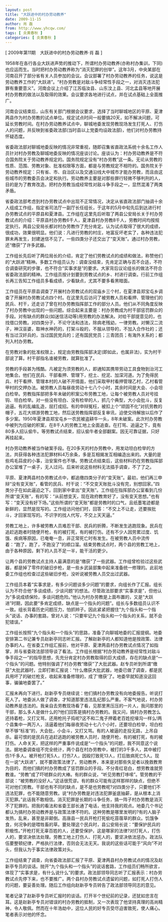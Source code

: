 ```yaml
---
layout: post
title: "大跃进中的村办劳动教养"
date: 2009-11-15
author: 肖 磊
from: http://www.yhcqw.com/
tags: [ 炎黄春秋 ]
categories: [ 炎黄春秋 ]
---
```



[ 2009年第11期　大跃进中的村办劳动教养·肖 磊 ]


1958年在各行各业大跃进声势的推动下，所谓村办劳动教养(亦称村办集训，下同)也应运而生。当时把村办劳动教养称为“消灭犯罪的创举”。这年3月，中央某部在河南召开了部分省有关人员参加的会议。会议部署了村办劳动教养的任务，说这是劳动教养工作的“大跃进”。“村办劳教是对敌斗争经常性手段之一，对消灭违法犯罪有重要意义”。河南会议上介绍了江苏临汝县、山东汶上县、河北孟县等地开展村办劳教的做法以及取得的效果。会议要求各地进行试点，并在试点基础上全面推广。


河南会议结束后，山东有关部门根据会议要求，选择了当时聊城地区的平原、夏津两县作为村办劳教的试点单位。规定试点时间一般要搞20天，如不解决问题，可延长劳教时间。在村办劳动教养试点中，聊城地委发现劳教现场发生打死人、打伤人的问题，并反映到省委政法部(当时县以上党委均设政法部)，他们对村办劳教持怀疑态度。


省委政法部对聊城地委反映的情况非常重视，随即召集省直政法系统十余名工作人员针对村办劳教及聊城地委反映的情况座谈讨论。座谈认为：村办劳动教养是不符合国务院关于劳动教养规定的。国务院规定没有“村办劳教”这一条。无论从劳教的性质、范围、劳教对象、批准权限等方面，都是与劳教规定不相符的。国务院关于劳动教养规定：只有省、市、自治区以及交通沿线大中城市才能办劳教，而且由这些城市的劳教委员会决定和执行。劳动教养主要是对那些罪行轻微不够判刑的人，目的是为了教育改造。把村办劳教当成经常性对敌斗争手段之一，显然混淆了两类矛盾。


省委政法部考虑到村办劳教试点中出现不正常情况，决定从省直政法部门抽调十余人组成工作组，指定省司法厅一副厅长任组长，于这年的5月中旬先后到达进行村办劳教试点的平原县和夏津县。工作组在这里先后听取了两县公安局长关于村办劳教试点的介绍：平原县村办劳教6千人，夏津县村办劳教8千人，劳教时间均按规定执行。两县公安局长都对村办劳教作了充分肯定。认为试点取得了很大的成绩，很成功，效果很明显。他们说：凡进行劳教的村庄，地富反坏老实了，各种违法犯罪未再发生，封建迷信不见了。一些四类分子还交出了“变天账”。通过村办劳教，还“缴获”了许多武器。


工作组长先后听了两位局长的介绍，肯定了他们劳教试点的成绩和做法，称赞他们的“大跃进”精神。多数工作组员认为：调查没结束，先肯定正确与否不合适，不符合调查研究的步骤，也不符合“实事求是”的要求。大家背后议论组长的做法不符合省委政法部的精神。工作组员按计划要到劳教试点的乡、村进行调查。行前工作组长再三告知工作组员多看成绩，少看缺点，尤其不要多看黑暗面。


工作组员在平原县调查了开展村办劳教试点的双庙乡三个村，在夏津县郑宝屯乡调查了开展村办劳教试点四个村。在这里先后访问了被劳教人员和看押、管理他们的民兵、村干，还走访了曾在村办劳教指挥部工作的部分人员。他们从不同角度反映了村办劳教中出现的一些问题。综合起来主要是：村办劳教成为村干部惩罚群众的手段。对有缺点的群众(如迷信活动等)用劳教的办法解决。对给干部提意见的，也找借口劳教。对四类分子，不论守法和违法，除病老残幼，一律劳教。对懒汉二流子，神汉巫婆，取神水神药的，打架斗殴的，不服从领导的，不加入合作社的；还有当过汉奸兵的，当过国民党兵的；还有国民党员；三青团员；有海外关系的；都列入村办劳教。

在劳教对象的批准权限上，规定由劳教指挥部决定(即如此，也属非法)，实为村干部说了算。村干部指名谁被劳教，就算批准了。


劳教的手段甚为残酷。凡被定为须劳教的人，即通知其携带劳动工具食物到治河工地集合。他们在民兵、干部看押、管理下，挖土、挖泥、加深河道。为了免得民兵、村干看押、管理本村的人破不开情面，他们采取甲村看押管理乙村，乙村看管甲村的交押办法。被劳教人员每昼夜劳动十七八个小时，其余时间是大会、小会坦白检举。劳教指挥部把多年未破的积案公布劳教工地，让每个被劳教人员对号挂钩、坦白检举。对一些没有坦白、没有检举的人，抓几个典型，大小会批斗，反复追逼。有的乱编乱造，屈打成招。有的申辩冤枉，被扣上个“顽固不化”对抗劳教的帽子，五花大绑游劳教工地，然后送劳教指挥部反复审讯，迫使交待解放以后作了多少案。1950年夏津县郑宝屯乡一农民被盗耕牛一头，8年未破案。此次村办劳教中被列为应破的积案，在8千人的劳教工地上全面追查。在打骂、追逼之下，竟有80多人招认偷牛。等劳教试点结束，招认偷牛者全部翻案。因无可靠证据，只好再挂起来。


村办劳动教养被当作破案手段。在20多天的村办劳教中，用发动坦白检举的方法，共获得各种违法犯罪材料4万余条，多是互相揭发互相编造出来的。大量的是些鸡毛蒜皮的小事，治安案件也不够。劳教试点结束后，这些材料扔在劳教指挥部办公室堆了一桌子，无人过问。后来听说这些材料无法插手调查，不了了之。


平原、夏津两县村办劳教试点中，都追缴四类分子的“变天账”。最初，他们再三申辩“没有变天账”，看管的民兵、村干说：“不交变天账批斗没有完，别想回家。”四类分子在如此逼迫之下。回到家中拿出“变天账”。工作组在指挥部办公室看到几份所谓“变天账”，有的写：“从前想变天，现在政府教育好了，没有变天思想。”也有写：“变天没有好下场。”这些所谓的“变天账”都是劳教时的口气，且纸墨笔迹都是新鲜的，显然是现写的。工作组访问他们时，回答：“不交上不让走，还要挨批斗，才回家现写的。不识字的找人代写，不交上天天逼。”


劳教工地上，许多被劳教人员难忍干部、民兵的折腾，不断发生逃跑现象。民兵在追赶逃跑者时随便开枪，有的被打死，有的被打伤。还有不少人因劳累过度、饥饿、疾病等原因，已奄奄一息，非正常死亡时有发生。在被劳教人员中流传着：“跑了，跑了，不跑没了”的顺口溜。结束劳教试点时，两个县的劳教工地上，由于各种原因，剩下的人员不足一半，能干活的更少。


让两个县的劳教试点主持人最满意的是“缴获”了一些武器。工作组曾检验过这些武器，都是掉了零件的破旧步枪，是一些乡武装部集中起来准备统一修理的。此前地委工作组也检查过这些破旧步枪，没听说被劳教人员交出过武器。


工作组员本着“实事求是，有多少问题谈多少问题”的要求，向组长作了汇报。组长认为不符合他“多谈成绩，少谈问题”的想法。尽管政法部要求“实事求是”，但他认为“多说成绩保险，多谈问题危险。”他认为村办劳教是上面布置的，又是“大跃进”时期，因此要“多肯定成绩，缺点是一个指头的问题”。组长与多数组员认识不一致。组长背着历史问题压力，怕抓辫子。因此紧紧把握住“九个指头和一个指头”说话、办事的套路，曾对人说：“只要牢记九个指头和一个指头的关系，就不会犯错误。”


工作组长按照“九个指头和一个指头”的思路，准备了向聊城地委的汇报提纲。地委安排第二书记兼专员赵新亭同志听汇报。了解赵新亭的人都知道他是按政策、法律办事的人。在省委工作组汇报前，他对平原、夏津两县村办劳教试点情况了如指掌，并与省委政法部领导谈了看法。工作组长根据“村办劳动教养是经常性对敌斗争手段之一”的指导思想，先充分肯定村办劳教取得的巨大成绩，存在的缺点是“一个指头”的问题。他特别强调了村办劳教“缴获”了大批武器。赵专员听到所谓“缴获”大批武器时，立即打断汇报说：“什么缴获大批武器，地委已做了调查，都是民兵用坏了的破烂枪支，收起来准备修理的，成了‘缴获’了。地委早就知道没这回事，骗骗地委罢了。”


汇报未再向下进行。赵新亭专员继续说：他们搞村办劳教没有向地委报告。听说打死人了。地委派人做了调查，才知道那里违法乱纪那么严重。不客气地说，村办劳动教养是违法的。我亲自去劳教现场看了看，见那里黑压压的一片人，我问那里的干部，那么多人是做什么的?他们回答是搞村办劳教的。我又问，搞村办劳教怎么还持着枪，又打又骂，还用枪托子捣呢?这不和二鬼子押着老百姓挖壕沟一样么!两个县集中一两万人，活逼着他们每昼夜劳动十七八个小时，还要坦白检举，坦白检举不够“标准”的，大会批，小会斗，又打又骂。有的人被逼的走投无路，上吊自杀。最可恨的是民兵在追赶逃跑的被劳教人员时，随便开枪，有的被打死，有的被打伤。人命关天，把这样的严重事件说成是“一个指头”的问题，我不同意这个说法。据地委调查组不完全统计，两个县在村办劳教中，被打的3千多人，其中被打伤1千多人。被开枪打死5人，打伤7人，因殴打致死13人，打后致病死亡5人。现在一说“大跃进”，就不要政策法律了。劳动教养，本来是对那些失足者以挽救教育为目的，而他们搞的村办劳教成了惩罚群众的手段。不分青红皂白，想劳教谁就劳教谁。“劳教”成了吓唬群众的大棒。有的群众说，“听见劳教打哆嗦”。管劳教的干部说：“被劳教的没好人。”这话很荒谬。有的群众可能有这样那样的缺点，但绝不可对他们劳教。干部也有不同的缺点，是不是也劳教呢?对四类分子，只要他们不违法犯罪，也不能随意劳教。说“村办劳教是对违法犯罪釜底抽薪，是从根本上消灭犯罪。”此话我不敢相信。消灭犯罪是长期的斗争任务，搞一阵子村办劳教是消灭不了犯罪的。把我的看法和省委王部长通了电话，他支持我的观点。地委几个书记都认为搞村办劳动教养是与政策法律不符的。这种劳教是哪里发明的?有的人脑子发热，乱来，甚至是非颠倒。高唐县一民兵开枪打死偷吃苜蓿草的群众。饥饿争食，何况争的是喂牲畜的草。要处理这个民兵时，县公安局长说：“要保护民兵的积极性。”开枪打死无辜百姓的人，还要受保护，这是哪家的法律?对打死人，打伤人的，要坚决依法处理。劳教工地上打伤人、打死人的，要坚决依法惩办。政法队伍要整顿纪律，严格执行法律，否则会无法无天。我说的这些话可能于“风向”不对头，但我认为于事实法律政策对头。


工作组结束了调查，向省委政法部汇报了平原、夏津两县村办劳教试点的情况及赵新亭专员的谈话。抛开“九个指头和一个指头”的说话套路，工作组员们畅所欲言，体现了“实事求是，有什么说什么”的要求。政法部领导同志听了汇报表示：村办劳教试点先停下来，也不要推广。两个县村办劳教试点遗留的问题，如打死人打伤人的问题，要妥善处理。随后工作组向赵新亭专员转告了政法部领导同志的意见。


笔者记录了赵新亭专员听汇报时的谈话。打开半个世纪前的记录，还犹如忠言在耳。这是赵新亭专员对错误的村办劳教的抵制，又一次表现了他坚持真理的高尚精神，令人敬佩。然而在十年浩劫中，这位人民的好专员受尽迫害致死，使人痛心。笔者表示对他的怀念。


